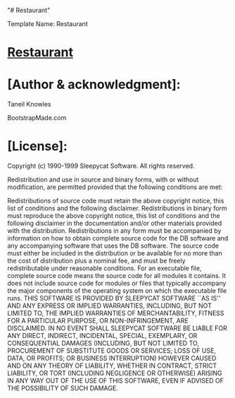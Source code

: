 "# Restaurant" 


Template Name: Restaurant

# [Restaurant](https://taneilasc4.github.io/Restaurant/)

# [Author & acknowledgment]:
 Taneil Knowles

 BootstrapMade.com

# [License]: 

Copyright (c) 1990-1999 Sleepycat Software. All rights reserved.

Redistribution and use in source and binary forms, with or without modification, are permitted provided that the following conditions are met:

Redistributions of source code must retain the above copyright notice, this list of conditions and the following disclaimer.
Redistributions in binary form must reproduce the above copyright notice, this list of conditions and the following disclaimer in the documentation and/or other materials provided with the distribution.
Redistributions in any form must be accompanied by information on how to obtain complete source code for the DB software and any accompanying software that uses the DB software. The source code must either be included in the distribution or be available for no more than the cost of distribution plus a nominal fee, and must be freely redistributable under reasonable conditions. For an executable file, complete source code means the source code for all modules it contains. It does not include source code for modules or files that typically accompany the major components of the operating system on which the executable file runs.
THIS SOFTWARE IS PROVIDED BY SLEEPYCAT SOFTWARE ``AS IS'' AND ANY EXPRESS OR IMPLIED WARRANTIES, INCLUDING, BUT NOT LIMITED TO, THE IMPLIED WARRANTIES OF MERCHANTABILITY, FITNESS FOR A PARTICULAR PURPOSE, OR NON-INFRINGEMENT, ARE DISCLAIMED. IN NO EVENT SHALL SLEEPYCAT SOFTWARE BE LIABLE FOR ANY DIRECT, INDIRECT, INCIDENTAL, SPECIAL, EXEMPLARY, OR CONSEQUENTIAL DAMAGES (INCLUDING, BUT NOT LIMITED TO, PROCUREMENT OF SUBSTITUTE GOODS OR SERVICES; LOSS OF USE, DATA, OR PROFITS; OR BUSINESS INTERRUPTION) HOWEVER CAUSED AND ON ANY THEORY OF LIABILITY, WHETHER IN CONTRACT, STRICT LIABILITY, OR TORT (INCLUDING NEGLIGENCE OR OTHERWISE) ARISING IN ANY WAY OUT OF THE USE OF THIS SOFTWARE, EVEN IF ADVISED OF THE POSSIBILITY OF SUCH DAMAGE.


